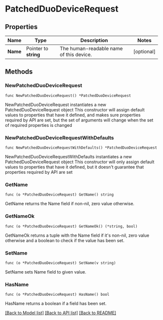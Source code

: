 # PatchedDuoDeviceRequest

## Properties

Name | Type | Description | Notes
------------ | ------------- | ------------- | -------------
**Name** | Pointer to **string** | The human-readable name of this device. | [optional] 

## Methods

### NewPatchedDuoDeviceRequest

`func NewPatchedDuoDeviceRequest() *PatchedDuoDeviceRequest`

NewPatchedDuoDeviceRequest instantiates a new PatchedDuoDeviceRequest object
This constructor will assign default values to properties that have it defined,
and makes sure properties required by API are set, but the set of arguments
will change when the set of required properties is changed

### NewPatchedDuoDeviceRequestWithDefaults

`func NewPatchedDuoDeviceRequestWithDefaults() *PatchedDuoDeviceRequest`

NewPatchedDuoDeviceRequestWithDefaults instantiates a new PatchedDuoDeviceRequest object
This constructor will only assign default values to properties that have it defined,
but it doesn't guarantee that properties required by API are set

### GetName

`func (o *PatchedDuoDeviceRequest) GetName() string`

GetName returns the Name field if non-nil, zero value otherwise.

### GetNameOk

`func (o *PatchedDuoDeviceRequest) GetNameOk() (*string, bool)`

GetNameOk returns a tuple with the Name field if it's non-nil, zero value otherwise
and a boolean to check if the value has been set.

### SetName

`func (o *PatchedDuoDeviceRequest) SetName(v string)`

SetName sets Name field to given value.

### HasName

`func (o *PatchedDuoDeviceRequest) HasName() bool`

HasName returns a boolean if a field has been set.


[[Back to Model list]](../README.md#documentation-for-models) [[Back to API list]](../README.md#documentation-for-api-endpoints) [[Back to README]](../README.md)


